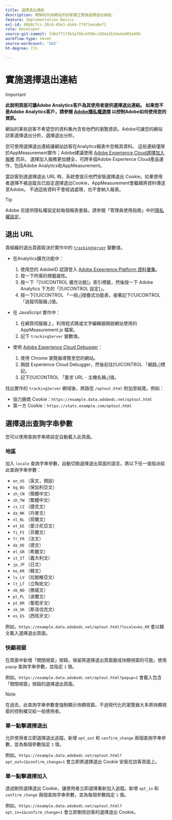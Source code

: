```yaml
---
title: 選擇退出連結
description: 瞭解如何為網站的訪客建立實施選擇退出連結。
feature: Implementation Basics
exl-id: 08b8c7cc-28c6-45e3-ab44-77471eea8ef1
role: Developer
source-git-commit: 7d8df7173b3a78bcb506cc894e2b3deda003e696
workflow-type: tm+mt
source-wordcount: '563'
ht-degree: 71%

---
```


# 實施選擇退出連結

>[!IMPORTANT]
>
> **此說明頁面可讓Adobe Analytics客戶為其使用者提供選擇退出連結。 如果您不是Adobe Analytics客戶，請參閱 [Adobe隱私權選擇](https://www.adobe.com/tw/privacy/opt-out.html) 以控制Adobe如何使用您的資訊。**

網站的某些訪客不希望您的資料集內含有他們的瀏覽資訊。Adobe可讓您的網站訪客選擇退出分析，選擇退出分析。

您可使用選擇退出連結讓網站訪客在Analytics報表中忽略其資料。 這些連結僅限於AppMeasurement實作；Adobe建議使用 [Adobe Experience Cloud選擇加入服務](https://experienceleague.adobe.com/docs/id-service/using/implementation/opt-in-service/optin-overview.html) 而非。 選擇加入服務更加健全，可跨多個Adobe Experience Cloud產品運作，包括Adobe Analytics和AppMeasurement。

當訪客到達選擇退出 URL 時，系統會提示他們安裝選擇退出 Cookie。如果使用者選擇不被追蹤且已設定選擇退出Cookie，AppMeasurement會繼續將資料傳送至Adobe。 不過這些資料不會經過處理，也不會納入報表。

>[!TIP]
>
>Adobe 另提供隱私權設定給每個報表套裝。請參閱「管理員使用指南」中的[隱私權設定](/help/admin/admin/c-manage-report-suites/c-edit-report-suites/general/privacy-settings.md)。

## 退出 URL

貴組織的退出頁面取決於實作中的 [`trackingServer`](../vars/config-vars/trackingserver.md) 變數值。

* 在Analytics擴充功能中：
   1. 使用您的 AdobeID 認證登入 [Adobe Experience Platform 資料彙集](https://experience.adobe.com/data-collection)。
   1. 按一下所需的標籤屬性。
   1. 按一下「[!UICONTROL 擴充功能]」索引標籤，然後按一下 Adobe Analytics 下方的「[!UICONTROL 設定]」。
   1. 按一下[!UICONTROL 「一般」]摺疊式功能表，接著記下[!UICONTROL 「追蹤伺服器」]值。

* 在 JavaScript 實作中：
   1. 在網頁伺服器上，利用程式碼或文字編輯器開啟網站使用的 AppMeasurement.js 檔案。
   1. 記下 `trackingServer` 變數值。

* 使用 [Adobe Experience Cloud Debugger](https://experienceleague.adobe.com/docs/experience-platform/debugger/home.html)：
   1. 使用 Chrome 瀏覽器導覽至您的網站。
   1. 開啟 Experience Cloud Debugger，然後前往[!UICONTROL 「網路」]標記。
   1. 記下[!UICONTROL 「要求 URL - 主機名稱」]值。

找出實作的 `trackingServer` 網域後，將路徑 `/optout.html` 附加至結尾。例如：

* 協力廠商 Cookie：`https://example.data.adobedc.net/optout.html`
* 第一方 Cookie：`https://stats.example.com/optout.html`

## 選擇退出查詢字串參數

您可以使用查詢字串將設定自動載入此頁面。

### 地區

加入 `locale` 查詢字串參數，自動切換選擇退出頁面的語言。將以下任一值指派給此查詢字串參數：

* `en_US` （英文，預設）
* `bg_BG` （保加利亞文）
* `zh_CN` （簡體中文）
* `zh_TW` （繁體中文）
* `cs_CZ` （捷克文）
* `da_NK` （丹麥文）
* `nl_NL` （荷蘭文）
* `et_EE` （愛沙尼亞文）
* `fi_FI` （芬蘭文）
* `fr_FR` （法文）
* `de_DE` （德文）
* `el_GR` （希臘文）
* `it_IT` （義大利文）
* `jp_JP` （日文）
* `ko_KR` （韓文）
* `lv_LV` （拉脫維亞文）
* `lt_LT` （立陶宛文）
* `nb_NO` （挪威文）
* `pl_PL` （波蘭文）
* `pt_BR` （葡萄牙文）
* `sk_SK` （斯洛伐克文）
* `es_ES` （西班牙文）

例如，`https://example.data.adobedc.net/optout.html?locale=ko_KR` 會以韓文載入選擇退出頁面。

### 快顯視窗

在頁面中新增「關閉視窗」按鈕，保留將選擇退出頁面變成快顯視窗的可能。使用 `popup` 查詢字串參數，並指定 `1` 值。

例如，`https://example.data.adobedc.net/optout.html?popup=1` 會載入包含「關閉視窗」按鈕的選擇退出頁面。

>[!NOTE]
>
>在過去，此查詢字串參數會強制顯示快顯視窗。不過現代化的瀏覽器大多將快顯視窗的控制權交給一般使用者。

### 單一點擊選擇退出

允許使用者立即選擇退出追蹤。新增 `opt_out` 和 `confirm_change` 兩個查詢字串參數，並為每個參數指定 `1` 值。

例如，`https://example.data.adobedc.net/optout.html?opt_out=1&confirm_change=1` 會立即將選擇退出 Cookie 安裝在訪客頁面上。

### 單一點擊選擇加入

透過刪除選擇退出 Cookie，讓使用者立即選擇重新加入追蹤。新增 `opt_in` 和 `confirm_change` 兩個查詢字串參數，並為每個參數指定 `1` 值。

例如，`https://example.data.adobedc.net/optout.html?opt_in=1&confirm_change=1` 會立即刪除訪客的選擇退出 Cookie。
